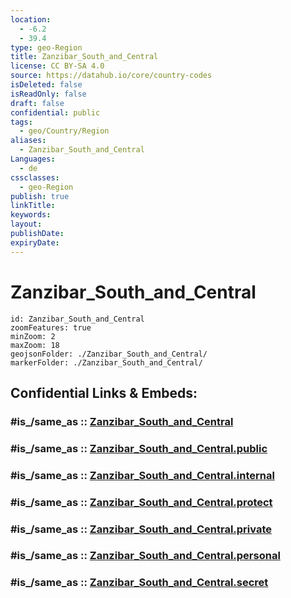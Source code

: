 ```yaml
---
location:
  - -6.2
  - 39.4
type: geo-Region
title: Zanzibar_South_and_Central
license: CC BY-SA 4.0
source: https://datahub.io/core/country-codes
isDeleted: false
isReadOnly: false
draft: false
confidential: public
tags:
  - geo/Country/Region
aliases:
  - Zanzibar_South_and_Central
Languages:
  - de
cssclasses:
  - geo-Region
publish: true
linkTitle:
keywords:
layout:
publishDate:
expiryDate:
---
```


# Zanzibar_South_and_Central

```leaflet
id: Zanzibar_South_and_Central
zoomFeatures: true 
minZoom: 2 
maxZoom: 18
geojsonFolder: ./Zanzibar_South_and_Central/
markerFolder: ./Zanzibar_South_and_Central/
```


## Confidential Links & Embeds: 

### #is_/same_as :: [Zanzibar_South_and_Central](/_Standards/Earth/Continent/Africa/Africa~East/Tanzania/regions~Tanzania/Zanzibar_South_and_Central.md) 

### #is_/same_as :: [Zanzibar_South_and_Central.public](/_public/Earth/Continent/Africa/Africa~East/Tanzania/regions~Tanzania/Zanzibar_South_and_Central.public.md) 

### #is_/same_as :: [Zanzibar_South_and_Central.internal](/_internal/Earth/Continent/Africa/Africa~East/Tanzania/regions~Tanzania/Zanzibar_South_and_Central.internal.md) 

### #is_/same_as :: [Zanzibar_South_and_Central.protect](/_protect/Earth/Continent/Africa/Africa~East/Tanzania/regions~Tanzania/Zanzibar_South_and_Central.protect.md) 

### #is_/same_as :: [Zanzibar_South_and_Central.private](/_private/Earth/Continent/Africa/Africa~East/Tanzania/regions~Tanzania/Zanzibar_South_and_Central.private.md) 

### #is_/same_as :: [Zanzibar_South_and_Central.personal](/_personal/Earth/Continent/Africa/Africa~East/Tanzania/regions~Tanzania/Zanzibar_South_and_Central.personal.md) 

### #is_/same_as :: [Zanzibar_South_and_Central.secret](/_secret/Earth/Continent/Africa/Africa~East/Tanzania/regions~Tanzania/Zanzibar_South_and_Central.secret.md)

